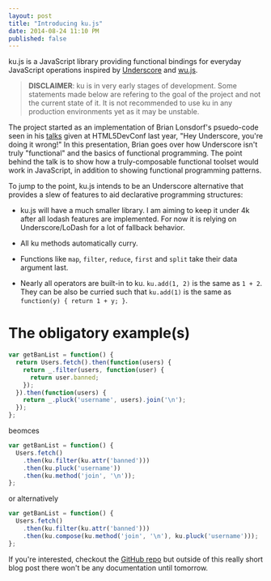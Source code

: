 ```yaml
---
layout: post
title: "Introducing ku.js"
date: 2014-08-24 11:10 PM
published: false
---
```


ku.js is a JavaScript library providing functional bindings for everyday
JavaScript operations inspired by [Underscore](https://underscorejs.org) and
[wu.js](https://fitzgen.github.io/wu.js).

> **DISCLAIMER**:
> ku is in very early stages of development. Some statements
> made below are refering to the goal of the project and not the current state
> of it. It is not recommended to use ku in any production environments yet as
> it may be unstable.

The project started as an implementation of Brian Lonsdorf's psuedo-code seen
in his [talk](https://youtu.be/m3svKOdZijA)[s](https://youtu.be/ww2Z1URx-G0)
given at HTML5DevConf last year, "Hey Underscore, you're doing it wrong!"
In this presentation, Brian goes over how Underscore isn't truly "functional"
and the basics of functional programming. The point behind the talk is to show
how a truly-composable functional toolset would work in JavaScript, in
addition to showing functional programming patterns.

To jump to the point, ku.js intends to be an Underscore alternative that
provides a slew of features to aid declarative programming structures:

- ku.js will have a much smaller library. I am aiming to keep it under 4k after
  all lodash features are implemented. For now it is relying on
  Underscore/LoDash for a lot of fallback behavior.

- All ku methods automatically curry.

- Functions like `map`, `filter`, `reduce`, `first` and `split` take their data
  argument last.

- Nearly all operators are built-in to ku. `ku.add(1, 2)` is the same as
  `1 + 2`. They can be also be curried such that `ku.add(1)` is the same as
  `function(y) { return 1 + y; }`.

# The obligatory example(s)
```javascript
var getBanList = function() {
  return Users.fetch().then(function(users) {
    return _.filter(users, function(user) {
      return user.banned;
    });
  }).then(function(users) {
    return _.pluck('username', users).join('\n');
  });
};
```

beomces

```javascript
var getBanList = function() {
  Users.fetch()
    .then(ku.filter(ku.attr('banned')))
    .then(ku.pluck('username'))
    .then(ku.method('join', '\n'));
};
```

or alternatively

```javascript
var getBanList = function() {
  Users.fetch()
    .then(ku.filter(ku.attr('banned')))
    .then(ku.compose(ku.method('join', '\n'), ku.pluck('username')));
};
```

If you're interested, checkout the [GitHub repo](https://github.com/L8D/ku) but
outside of this really short blog post there won't be any documentation until
tomorrow.

